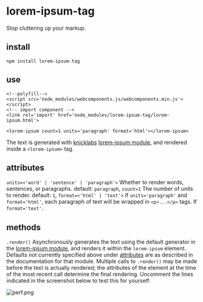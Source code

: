 # lorem-ipsum-tag

Stop cluttering up your markup.

## install
```npm install lorem-ipsum-tag```

## use
```
<!--polyfill-->
<script src='node_modules/webcomponents.js/webcomponents.min.js'></script>
<!-- import component -->
<link rel='import' href='node_modules/lorem-ipsum-tag/lorem-ipsum.html'>

<lorem-ipsum count=1 units='paragraph' format='html'></lorem-ipsum>
```

The text is generated with [knicklabs](https://github.com/knicklabs) [lorem-ipsum module](https://github.com/knicklabs/lorem-ipsum.js), and rendered inside a `<lorem-ipsum>` tag.

## <a name='attributes'></a>attributes

`units=<'word' | 'sentence' | 'paragraph'>`
  Whether to render words, sentences, or paragraphs.
  default: `paragraph`,
`count=1`
  The number of units to render.
  default: `1`,
`format=<'html' | 'text'>`
  If `units='paragraph'` and `format='html'`, each paragraph of text will be wrapped in `<p>...</p>` tags. If `format='text'`.

## methods

`.render()`
  Asynchronously generates the text using the default generator in the [lorem-ipsum module](https://github.com/knicklabs/lorem-ipsum.js), and renders it within the `lorem-ipsum` element. Defaults not currently specified above under [attributes](#attributes) are as described in the documentation for that module. Multiple calls to `.render()` may be made before the text is actually rendered; the attributes of the element at the time of the most recent call determine the final rendering. Uncomment the lines indicated in the screenshot below to test this for yourself:

  ![perf.png](https://raw.githubusercontent.com/phoenixstormcrow/lorem-ipsum-tag/master/perf.png)
